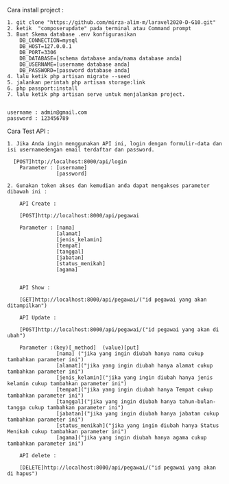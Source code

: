     
Cara install project :


    1. git clone "https://github.com/mirza-alim-m/laravel2020-D-G10.git"
    2. ketik  "composerupdate" pada terminal atau Command prompt
    3. Buat Skema database .env konfigurasikan 
        DB_CONNECTION=mysql
        DB_HOST=127.0.0.1
        DB_PORT=3306
        DB_DATABASE=[schema database anda/nama database anda]
        DB_USERNAME=[username database anda]
        DB_PASSWORD=[password database anda]
    4. lalu ketik php artisan migrate --seed
    5. jalankan perintah php artisan storage:link
    6. php passport:install
    7. lalu ketik php artisan serve untuk menjalankan project. 


    username : admin@gmail.com
    password : 123456789


Cara Test API :

    1. Jika Anda ingin menggunakan API ini, login dengan formulir-data dan isi usernamedengan email terdaftar dan password.
    
      [POST]http://localhost:8000/api/login 
        Parameter : [username]
                    [password]

    2. Gunakan token akses dan kemudian anda dapat mengakses parameter dibawah ini :

        API Create :

        [POST]http://localhost:8000/api/pegawai
        
        Parameter : [nama]
                    [alamat]
                    [jenis_kelamin]
                    [tempat]
                    [tanggal]
                    [jabatan]
                    [status_menikah]
                    [agama]


        API Show :

        [GET]http://localhost:8000/api/pegawai/("id pegawai yang akan ditampilkan")

        API Update :

        [POST]http://localhost:8000/api/pegawai/("id pegawai yang akan di ubah")

        Parameter :(key)[_method]  (value)[put]
                    [nama] ("jika yang ingin diubah hanya nama cukup tambahkan parameter ini")
                    [alamat]("jika yang ingin diubah hanya alamat cukup tambahkan parameter ini")
                    [jenis_kelamin]("jika yang ingin diubah hanya jenis kelamin cukup tambahkan parameter ini")
                    [tempat]("jika yang ingin diubah hanya Tempat cukup tambahkan parameter ini")
                    [tanggal]("jika yang ingin diubah hanya tahun-bulan-tangga cukup tambahkan parameter ini")
                    [jabatan]("jika yang ingin diubah hanya jabatan cukup tambahkan parameter ini")
                    [status_menikah]("jika yang ingin diubah hanya Status Menikah cukup tambahkan parameter ini")
                    [agama]("jika yang ingin diubah hanya agama cukup tambahkan parameter ini")

        API delete :

        [DELETE]http://localhost:8000/api/pegawai/("id pegawai yang akan di hapus")

